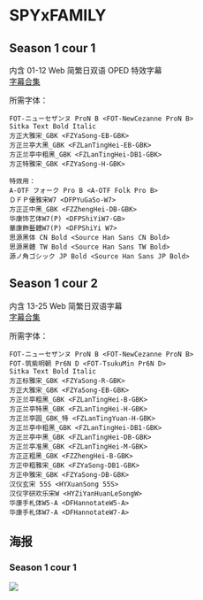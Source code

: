 # SPYxFAMILY

## Season 1 cour 1

内含 01-12 Web 简繁日双语 OPED 特效字幕  
[字幕合集](https://github.com/Nekomoekissaten-SUB/Nekomoekissaten-MIR-Subs/releases/download/subtitle_pkg/SPYxFAMILY_Web_JPCH.7z)

所需字体：
```
FOT-ニューセザンヌ ProN B <FOT-NewCezanne ProN B>
Sitka Text Bold Italic
方正大雅宋_GBK <FZYaSong-EB-GBK>
方正兰亭大黑_GBK <FZLanTingHei-EB-GBK>
方正兰亭中粗黑_GBK <FZLanTingHei-DB1-GBK>
方正特雅宋_GBK <FZYaSong-H-GBK>

特效用：
A-OTF フォーク Pro B <A-OTF Folk Pro B>
ＤＦＰ優雅宋W7 <DFPYuGaSo-W7>
方正正中黑_GBK <FZZhengHei-DB-GBK>
华康饰艺体W7(P) <DFPShiYiW7-GB>
華康飾藝體W7(P) <DFPShiYi W7>
思源黑体 CN Bold <Source Han Sans CN Bold>
思源黑體 TW Bold <Source Han Sans TW Bold>
源ノ角ゴシック JP Bold <Source Han Sans JP Bold>
```

## Season 1 cour 2

内含 13-25 Web 简繁日双语字幕  
[字幕合集](https://github.com/Nekomoekissaten-SUB/Nekomoekissaten-MIR-Subs/releases/download/subtitle_pkg/SPYxFAMILY_S1c2_Web_JPCH.7z)

所需字体：
```
FOT-ニューセザンヌ ProN B <FOT-NewCezanne ProN B>
FOT-筑紫明朝 Pr6N D <FOT-TsukuMin Pr6N D>
Sitka Text Bold Italic
方正标雅宋_GBK <FZYaSong-R-GBK>
方正大雅宋_GBK <FZYaSong-EB-GBK>
方正兰亭粗黑_GBK <FZLanTingHei-B-GBK>
方正兰亭特黑_GBK <FZLanTingHei-H-GBK>
方正兰亭圆_GBK_特 <FZLanTingYuan-H-GBK>
方正兰亭中粗黑_GBK <FZLanTingHei-DB1-GBK>
方正兰亭中黑_GBK <FZLanTingHei-DB-GBK>
方正兰亭准黑_GBK <FZLanTingHei-M-GBK>
方正正粗黑_GBK <FZZhengHei-B-GBK>
方正中粗雅宋_GBK <FZYaSong-DB1-GBK>
方正中雅宋_GBK <FZYaSong-DB-GBK>
汉仪玄宋 55S <HYXuanSong 55S>
汉仪字研欢乐宋W <HYZiYanHuanLeSongW>
华康手札体W5-A <DFHannotateW5-A>
华康手札体W7-A <DFHannotateW7-A>
```

## 海报

### Season 1 cour 1

![](https://nekomoe.pages.dev/images/2022-04/spy_family.jpg)
